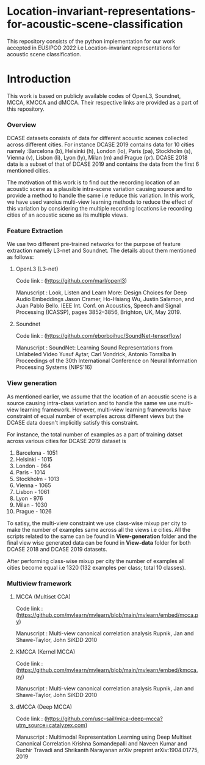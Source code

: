 # Location-invariant-representations-for-acoustic-scene-classification
This repository consists of the python implementation for our work accepted in EUSIPCO 2022 i.e Location-invariant representations for acoustic scene classification.


# Introduction
This work is based on publicly available codes of OpenL3, Soundnet, MCCA, KMCCA and dMCCA. Their respective links are provided as a part of this repository.

### Overview
  DCASE datasets consists of data for different acoustic scenes collected across different cities. For instance DCASE 2019 contains data for 10 cities namely :Barcelona (b), Helsinki (h), London (lo), Paris (pa), Stockholm (s), Vienna (v), Lisbon (li), Lyon (ly), Milan (m) and Prague (pr). DCASE 2018 data is a subset of that of DCASE 2019 and contains the data from the first 6 mentioned cities.
  
  The motivation of this work is to find out the recording location of an acoustic scene as a plausible intra-scene variation causing source and to provide a method to handle the same i.e reduce this variation. In this work, we have used varoius multi-view learning methods to reduce the effect of this variation by considering the multiple recording locations i.e recording cities of an acoustic scene as its multiple views.
  

### Feature Extraction

We use two different pre-trained networks for the purpose of feature extraction namely L3-net and Soundnet. The details about them mentioned as follows:

1. OpenL3 (L3-net)

      Code link : (https://github.com/marl/openl3)  
      
      Manuscript :
          Look, Listen and Learn More: Design Choices for Deep Audio Embeddings
          Jason Cramer, Ho-Hsiang Wu, Justin Salamon, and Juan Pablo Bello.
          IEEE Int. Conf. on Acoustics, Speech and Signal Processing (ICASSP), pages 3852–3856, Brighton, UK, May 2019.
  
2. Soundnet

      Code link : (https://github.com/eborboihuc/SoundNet-tensorflow)
      
      Manuscript :
          SoundNet: Learning Sound Representations from Unlabeled Video 
          Yusuf Aytar, Carl Vondrick, Antonio Torralba
          In Proceedings of the 30th International Conference on Neural Information Processing Systems (NIPS'16)

### View generation

As mentioned earlier, we assume that the location of an acoustic scene is a source causing intra-class variation and to handle the same we use multi-view learning framework. However, multi-view learning frameworks have constraint of equal number of examples across different views but the DCASE data doesn't implicitly satisfy this constraint.

For instance, the total number of examples as a part of training datset across various cities for DCASE 2019 dataset is
1.  Barcelona  - 1051
2.  Helsinki   - 1015
3.  London     - 964
4.  Paris      - 1014
5.  Stockholm  - 1013
6.  Vienna     - 1065
7.  Lisbon     - 1061
8.  Lyon       - 976
9.  Milan      - 1030
10. Prague     - 1026

To satisy, the multi-view constraint we use class-wise mixup per city to make the number of examples same across all the views i.e cities. All the scripts related to the same can be found in **View-generation** folder and the final view wise generated data can be found in **View-data** folder for both DCASE 2018 and DCASE 2019 datasets.

After performing class-wise mixup per city the number of examples all cities become equal i.e 1320 (132 examples per class; total 10 classes). 


### Multiview framework

1. MCCA (Multiset CCA)

      Code link : (https://github.com/mvlearn/mvlearn/blob/main/mvlearn/embed/mcca.py)
      
      Manuscript :
            Multi-view canonical correlation analysis
            Rupnik, Jan and Shawe-Taylor, John
            SiKDD 2010
  
2. KMCCA (Kernel MCCA)

      Code link : (https://github.com/mvlearn/mvlearn/blob/main/mvlearn/embed/kmcca.py)
      
      Manuscript :
            Multi-view canonical correlation analysis
            Rupnik, Jan and Shawe-Taylor, John
            SiKDD 2010
  
3. dMCCA (Deep MCCA)

      Code link : (https://github.com/usc-sail/mica-deep-mcca?utm_source=catalyzex.com)
      
      Manuscript :
            Multimodal Representation Learning using Deep Multiset Canonical Correlation
            Krishna Somandepalli and Naveen Kumar and Ruchir Travadi and Shrikanth Narayanan
            arXiv preprint arXiv:1904.01775, 2019
  
  


